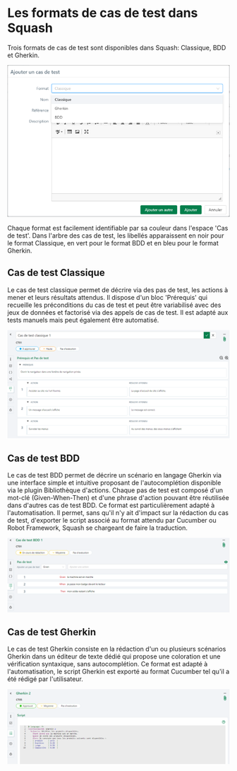 # Les formats de cas de test dans Squash

Trois formats de cas de test sont disponibles dans Squash: Classique, BDD et Gherkin.

![Format Cas de test](resources/format-ct-fr.png)

Chaque format est facilement identifiable par sa couleur dans l'espace 'Cas de test'. Dans l'arbre des cas de test, les libellés apparaissent en noir pour le format Classique, en vert pour le format BDD et en bleu pour le format Gherkin.

## Cas de test Classique
Le cas de test classique permet de décrire via des pas de test, les actions à mener et leurs résultats attendus.
Il dispose d'un bloc 'Prérequis' qui recueille les préconditions du cas de test et peut être variabilisé avec des jeux de données et factorisé via des appels de cas de test.
Il est adapté aux tests manuels mais peut également être automatisé.

![Cas de test classique](resources/format-classique-fr.png)

## Cas de test BDD
Le cas de test BDD permet de décrire un scénario en langage Gherkin via une interface simple et intuitive proposant de l'autocomplétion disponible via le plugin Bibliothèque d'actions. Chaque pas de test est composé d'un mot-clé (Given-When-Then) et d'une phrase d'action pouvant être réutilisée dans d'autres cas de test BDD.
Ce format est particulièrement adapté à l'automatisation. Il permet, sans qu'il n'y ait d'impact sur la rédaction du cas de test, d'exporter le script associé au format attendu par Cucumber ou Robot Framework, Squash se chargeant de faire la traduction. 

![Cas de test BDD](resources/format-bdd-fr.png)

## Cas de test Gherkin
Le cas de test Gherkin consiste en la rédaction d'un ou plusieurs scénarios Gherkin dans un éditeur de texte dédié qui propose une coloration et une vérification syntaxique, sans autocomplétion.
Ce format est adapté à l'automatisation, le script Gherkin est exporté au format Cucumber tel qu'il a été rédigé par l'utilisateur. 

![Cas de test Gherkin](resources/format-gherkin-fr.png)
<!--stackedit_data:
eyJoaXN0b3J5IjpbLTYxNDI5MzUzNCwtMTU0NzA5Nzg3NSwxNT
EyMTE5MzExLC0xNTQ2NjU4MzY1LC0xNTY4OTE4MDgxLC00NzEx
ODU5MSwtMzAxMTExMzYzLDE0MDgwMzMwNDQsLTE4MjM2OTE4Mj
csLTg1NDE5ODE5MiwyNDYyNzc3NjAsMTM2OTMzMzQwOCwxNzk1
MjMxMDIzLC0zODc2ODYzODQsMjAzNjE3ODgzMSwyMDg3NjMxMD
QsMjU1NTUzMjE5LC0xMDY1NTYwOTIxLC0xNDU1MDQwNDI3LDEw
OTExMzQ5MjldfQ==
-->